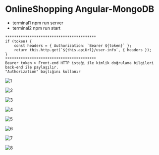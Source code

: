 # OnlineShopping Angular-MongoDB

- terminal1 npm run server
- terminal2 npm run start

```
*****************************************
if (token) {
    const headers = { Authorization: `Bearer ${token}` };
    return this.http.get(`${this.apiUrl}/user-info`, { headers });
} 
*****************************************
Bearer token > Front-end HTTP isteği ile kimlik doğrulama bilgileri back-end ile paylaşılır.
"Authorization" başlığını kullanır
```

![1](https://github.com/eraybahcegulu/online-shopping-angular-mongodb/assets/84785201/a5b9be5c-fc96-485e-bc8f-b6a1888c1fff)

![2](https://github.com/eraybahcegulu/online-shopping-angular-mongodb/assets/84785201/abcba9f3-f223-4d65-b475-c60eb10e759c)

![3](https://github.com/eraybahcegulu/online-shopping-angular-mongodb/assets/84785201/5078a156-965a-43ba-8392-dc66b9568cff)

![4](https://github.com/eraybahcegulu/online-shopping-angular-mongodb/assets/84785201/987c62de-ff11-4fb3-b77c-16775e39bd4c)

![5](https://github.com/eraybahcegulu/online-shopping-angular-mongodb/assets/84785201/19032c69-35b3-4352-8e8a-65050de5555a)

![6](https://github.com/eraybahcegulu/online-shopping-angular-mongodb/assets/84785201/58190cac-5419-4563-9d4f-5a5714e01570)

![7](https://github.com/eraybahcegulu/online-shopping-angular-mongodb/assets/84785201/0e755347-5879-4afd-b912-414bc4a5dbce)

![8](https://github.com/eraybahcegulu/online-shopping-angular-mongodb/assets/84785201/7eb9991e-4e16-41f9-afd9-2a5810541c0b)
